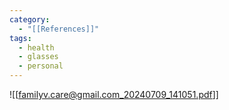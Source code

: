```yaml
---
category:
  - "[[References]]"
tags:
  - health
  - glasses
  - personal
---
```

![[familyv.care@gmail.com_20240709_141051.pdf]]